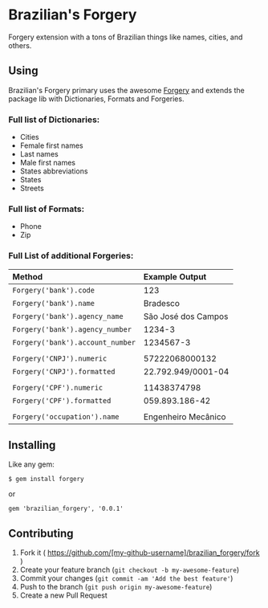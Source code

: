 # Brazilian's Forgery

Forgery extension with a tons of Brazilian things like names, cities, and others.

## Using

Brazilian's Forgery primary uses the awesome [Forgery](https://github.com/sevenwire/forgery) and extends the package lib with Dictionaries, Formats and Forgeries.


### Full list of Dictionaries:

* Cities
* Female first names
* Last names
* Male first names
* States abbreviations
* States
* Streets


### Full list of Formats:

* Phone
* Zip


### Full List of additional Forgeries:

Method                                          | Example Output
:------------------------------                 |:----------------
`Forgery('bank').code`                          | 123
`Forgery('bank').name`                          | Bradesco
`Forgery('bank').agency_name`                   | São José dos Campos
`Forgery('bank').agency_number`                 | 1234-3
`Forgery('bank').account_number`                | 1234567-3
                                                |
`Forgery('CNPJ').numeric`                       | 57222068000132
`Forgery('CNPJ').formatted`                     | 22.792.949/0001-04
                                                |
`Forgery('CPF').numeric`                        | 11438374798
`Forgery('CPF').formatted`                      | 059.893.186-42
                                                |
`Forgery('occupation').name`                    | Engenheiro Mecânico


## Installing

Like any gem:

```
$ gem install forgery
```

or

```
gem 'brazilian_forgery', '0.0.1'
```


## Contributing

1. Fork it ( https://github.com/[my-github-username]/brazilian_forgery/fork )
2. Create your feature branch (`git checkout -b my-awesome-feature`)
3. Commit your changes (`git commit -am 'Add the best feature'`)
4. Push to the branch (`git push origin my-awesome-feature`)
5. Create a new Pull Request
